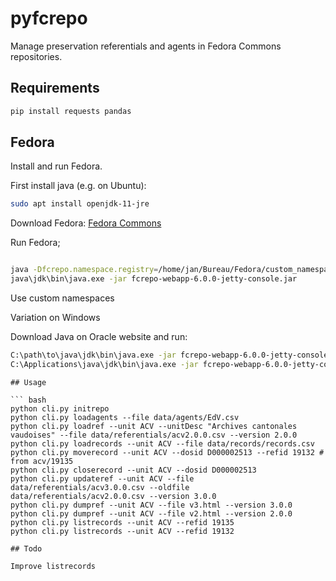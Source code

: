 # pyfcrepo
Manage preservation referentials and agents in Fedora Commons
repositories.

## Requirements

``` bash
pip install requests pandas
```

## Fedora

Install and run Fedora.

First install java (e.g. on Ubuntu):
``` bash
sudo apt install openjdk-11-jre

```

Download Fedora:
[Fedora Commons](https://duraspace.org/fedora)


Run Fedora;
``` bash

java -Dfcrepo.namespace.registry=/home/jan/Bureau/Fedora/custom_namespaces.yml -jar fcrepo-webapp-6.0.0-jetty-console.jar
java\jdk\bin\java.exe -jar fcrepo-webapp-6.0.0-jetty-console.jar


```
Use custom namespaces




Variation on Windows

Download Java on Oracle website and run:

``` bash
C:\path\to\java\jdk\bin\java.exe -jar fcrepo-webapp-6.0.0-jetty-console.jar
C:\Applications\java\jdk\bin\java.exe -jar fcrepo-webapp-6.0.0-jetty-console.jar
```
```
## Usage

``` bash
python cli.py initrepo
python cli.py loadagents --file data/agents/EdV.csv
python cli.py loadref --unit ACV --unitDesc "Archives cantonales vaudoises" --file data/referentials/acv2.0.0.csv --version 2.0.0
python cli.py loadrecords --unit ACV --file data/records/records.csv
python cli.py moverecord --unit ACV --dosid D000002513 --refid 19132 # from acv/19135
python cli.py closerecord --unit ACV --dosid D000002513
python cli.py updateref --unit ACV --file data/referentials/acv3.0.0.csv --oldfile data/referentials/acv2.0.0.csv --version 3.0.0
python cli.py dumpref --unit ACV --file v3.html --version 3.0.0
python cli.py dumpref --unit ACV --file v2.html --version 2.0.0
python cli.py listrecords --unit ACV --refid 19135
python cli.py listrecords --unit ACV --refid 19132

## Todo

Improve listrecords
```
 